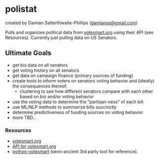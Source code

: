 # polistat
created by Damian Satterthwaite-Phillips (damiansp@gmail.com)

Pulls and organizes political data from <a href="https://justfacts.votesmart.org">votesmart.org</a> using their API (see Resources). Currently just pulling data on US Senators.


## Ultimate Goals
- get bio data on all senators
- get voting history on all senators
- get data on campaign finance (primary sources of funding)
- create tools to inform voters on senators voting behavior and (ideally) the consequences thereof:
  - clustering to see how different senators compare with each other based on bio and/or voting behavior
- use the voting data to determine the "partisan-ness" of each bill
- use ML/NLP methods to summarize bills succinctly
- determine predictiveness of funding sources on voting behavior
- more TBD...


### Resources
- <a href="https://justfacts.votesmart.org/">votesmart.org</a>
- <a href="http://api.votesmart.org/docs/">API for votesmart.org</a>
- <a href="https://github.com/votesmart/python-votesmart/tree/master">python-votesmart</a> (semi-ancient 3rd party tool for reference).
